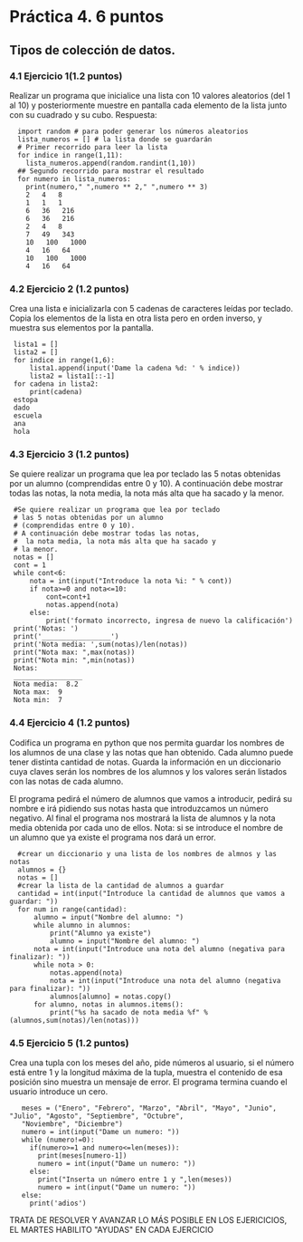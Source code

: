 # Práctica 4. 6 puntos
## Tipos de colección de datos.
### 4.1 Ejercicio 1(1.2 puntos)
Realizar un programa que inicialice una lista con 10 valores aleatorios (del 1 al 10)
y posteriormente muestre en pantalla cada elemento de la lista junto con su
cuadrado y su cubo.
Respuesta:


      import random # para poder generar los números aleatorios
      lista_numeros = [] # la lista donde se guardarán
      # Primer recorrido para leer la lista
      for indice in range(1,11):
        lista_numeros.append(random.randint(1,10))
      ## Segundo recorrido para mostrar el resultado
      for numero in lista_numeros:
        print(numero," ",numero ** 2," ",numero ** 3)
        2   4   8
        1   1   1
        6   36   216
        6   36   216
        2   4   8
        7   49   343
        10   100   1000
        4   16   64
        10   100   1000
        4   16   64

### 4.2 Ejercicio 2 (1.2 puntos)
Crea una lista e inicializarla con 5 cadenas de caracteres leídas por teclado. Copia
los elementos de la lista en otra lista pero en orden inverso, y muestra sus
elementos por la pantalla.

     lista1 = []
     lista2 = []
     for indice in range(1,6):
         lista1.append(input('Dame la cadena %d: ' % indice))
         lista2 = lista1[::-1]
     for cadena in lista2:
         print(cadena)
     estopa
     dado
     escuela
     ana
     hola

### 4.3 Ejercicio 3 (1.2 puntos)
Se quiere realizar un programa que lea por teclado las 5 notas obtenidas por un
alumno (comprendidas entre 0 y 10). A continuación debe mostrar todas las notas,
la nota media, la nota más alta que ha sacado y la menor.

     #Se quiere realizar un programa que lea por teclado 
     # las 5 notas obtenidas por un alumno 
     # (comprendidas entre 0 y 10). 
     # A continuación debe mostrar todas las notas,
     #  la nota media, la nota más alta que ha sacado y 
     # la menor.
     notas = []
     cont = 1
     while cont<6:
         nota = int(input("Introduce la nota %i: " % cont))
         if nota>=0 and nota<=10:
             cont=cont+1
             notas.append(nota)
         else:
             print('formato incorrecto, ingresa de nuevo la calificación')
     print('Notas: ')
     print('_________________')
     print('Nota media: ',sum(notas)/len(notas))
     print("Nota max: ",max(notas))
     print("Nota min: ",min(notas))
     Notas: 
     _________________
     Nota media:  8.2
     Nota max:  9
     Nota min:  7



### 4.4 Ejercicio 4 (1.2 puntos)
Codifica un programa en python que nos permita guardar los nombres de los
alumnos de una clase y las notas que han obtenido. Cada alumno puede tener
distinta cantidad de notas. Guarda la información en un diccionario cuya claves
serán los nombres de los alumnos y los valores serán listados con las notas de
cada alumno.

El programa pedirá el número de alumnos que vamos a introducir, pedirá su
nombre e irá pidiendo sus notas hasta que introduzcamos un número negativo. Al
final el programa nos mostrará la lista de alumnos y la nota media obtenida por
cada uno de ellos. Nota: si se introduce el nombre de un alumno que ya existe el
programa nos dará un error.

      #crear un diccionario y una lista de los nombres de almnos y las notas
      alumnos = {}
      notas = []
      #crear la lista de la cantidad de alumnos a guardar
      cantidad = int(input("Introduce la cantidad de alumnos que vamos a guardar: "))
      for num in range(cantidad):
          alumno = input("Nombre del alumno: ")
          while alumno in alumnos:
              print("Alumno ya existe")
              alumno = input("Nombre del alumno: ")
          nota = int(input("Introduce una nota del alumno (negativa para finalizar): "))
          while nota > 0:
              notas.append(nota)
              nota = int(input("Introduce una nota del alumno (negativa para finalizar): "))
              alumnos[alumno] = notas.copy()
          for alumno, notas in alumnos.items():
              print("%s ha sacado de nota media %f" % (alumnos,sum(notas)/len(notas))) 


### 4.5 Ejercicio 5 (1.2 puntos)
Crea una tupla con los meses del año, pide números al usuario, si el número está
entre 1 y la longitud máxima de la tupla, muestra el contenido de esa posición sino
muestra un mensaje de error. El programa termina cuando el usuario introduce un
cero.

       meses = ("Enero", "Febrero", "Marzo", "Abril", "Mayo", "Junio", "Julio", "Agosto", "Septiembre", "Octubre",
       "Noviembre", "Diciembre")
       numero = int(input("Dame un numero: "))
       while (numero!=0):
         if(numero>=1 and numero<=len(meses)):
           print(meses[numero-1])
           numero = int(input("Dame un numero: "))
         else:
           print("Inserta un número entre 1 y ",len(meses))
           numero = int(input("Dame un numero: "))
       else:
         print('adios')

 TRATA DE RESOLVER Y AVANZAR LO MÁS POSIBLE EN LOS EJERICICIOS, EL MARTES HABILITO "AYUDAS" EN CADA EJERCICIO
